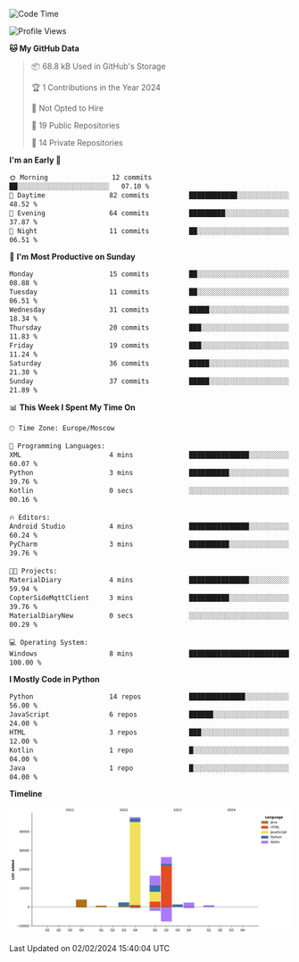 <!--START_SECTION:waka-->
![Code Time](http://img.shields.io/badge/Code%20Time-184%20hrs%2025%20mins-blue)

![Profile Views](http://img.shields.io/badge/Profile%20Views-0-blue)

**🐱 My GitHub Data** 

> 📦 68.8 kB Used in GitHub's Storage 
 > 
> 🏆 1 Contributions in the Year 2024
 > 
> 🚫 Not Opted to Hire
 > 
> 📜 19 Public Repositories 
 > 
> 🔑 14 Private Repositories 
 > 
**I'm an Early 🐤** 

```text
🌞 Morning                12 commits          ██░░░░░░░░░░░░░░░░░░░░░░░   07.10 % 
🌆 Daytime                82 commits          ████████████░░░░░░░░░░░░░   48.52 % 
🌃 Evening                64 commits          █████████░░░░░░░░░░░░░░░░   37.87 % 
🌙 Night                  11 commits          ██░░░░░░░░░░░░░░░░░░░░░░░   06.51 % 
```
📅 **I'm Most Productive on Sunday** 

```text
Monday                   15 commits          ██░░░░░░░░░░░░░░░░░░░░░░░   08.88 % 
Tuesday                  11 commits          ██░░░░░░░░░░░░░░░░░░░░░░░   06.51 % 
Wednesday                31 commits          █████░░░░░░░░░░░░░░░░░░░░   18.34 % 
Thursday                 20 commits          ███░░░░░░░░░░░░░░░░░░░░░░   11.83 % 
Friday                   19 commits          ███░░░░░░░░░░░░░░░░░░░░░░   11.24 % 
Saturday                 36 commits          █████░░░░░░░░░░░░░░░░░░░░   21.30 % 
Sunday                   37 commits          █████░░░░░░░░░░░░░░░░░░░░   21.89 % 
```


📊 **This Week I Spent My Time On** 

```text
🕑︎ Time Zone: Europe/Moscow

💬 Programming Languages: 
XML                      4 mins              ███████████████░░░░░░░░░░   60.07 % 
Python                   3 mins              ██████████░░░░░░░░░░░░░░░   39.76 % 
Kotlin                   0 secs              ░░░░░░░░░░░░░░░░░░░░░░░░░   00.16 % 

🔥 Editors: 
Android Studio           4 mins              ███████████████░░░░░░░░░░   60.24 % 
PyCharm                  3 mins              ██████████░░░░░░░░░░░░░░░   39.76 % 

🐱‍💻 Projects: 
MaterialDiary            4 mins              ███████████████░░░░░░░░░░   59.94 % 
CopterSideMqttClient     3 mins              ██████████░░░░░░░░░░░░░░░   39.76 % 
MaterialDiaryNew         0 secs              ░░░░░░░░░░░░░░░░░░░░░░░░░   00.29 % 

💻 Operating System: 
Windows                  8 mins              █████████████████████████   100.00 % 
```

**I Mostly Code in Python** 

```text
Python                   14 repos            ██████████████░░░░░░░░░░░   56.00 % 
JavaScript               6 repos             ██████░░░░░░░░░░░░░░░░░░░   24.00 % 
HTML                     3 repos             ███░░░░░░░░░░░░░░░░░░░░░░   12.00 % 
Kotlin                   1 repo              █░░░░░░░░░░░░░░░░░░░░░░░░   04.00 % 
Java                     1 repo              █░░░░░░░░░░░░░░░░░░░░░░░░   04.00 % 
```



**Timeline**

![Lines of Code chart](https://raw.githubusercontent.com/Adlemex/Adlemex/main/assets/bar_graph.png)


 Last Updated on 02/02/2024 15:40:04 UTC
<!--END_SECTION:waka-->
